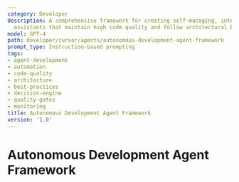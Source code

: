 ```yaml
---
category: Developer
description: A comprehensive framework for creating self-managing, intelligent coding
  assistants that maintain high code quality and follow architectural best practices.
model: GPT-4
path: developer/cursor/agents/autonomous-development-agent-framework
prompt_type: Instruction-based prompting
tags:
- agent-development
- automation
- code-quality
- architecture
- best-practices
- decision-engine
- quality-gates
- monitoring
title: Autonomous Development Agent Framework
version: '1.0'
---
```


# Autonomous Development Agent Framework